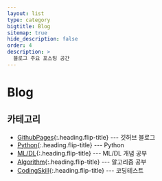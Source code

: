 ```yaml
---
layout: list
type: category
bigtitle: Blog
sitemap: true
hide_description: false
order: 4
description: >
  블로그 주요 포스팅 공간
---
```


# Blog

## 카테고리

* [GithubPages]{:.heading.flip-title} --- 깃허브 블로그
* [Python]{:.heading.flip-title} --- Python
* [ML/DL]{:.heading.flip-title} --- ML/DL 개념 공부
* [Algorithm]{:.heading.flip-title} --- 알고리즘 공부
* [CodingSkill]{:.heading.flip-title} --- 코딩테스트

[GithubPages]: /githubpages/
[Python]: /python/
[ML/DL]: /mldl/
[Algorithm]: /algorithm/
[CodingSkill]: /codingskill/